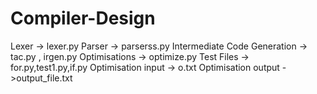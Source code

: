 # Compiler-Design

Lexer -> lexer.py
Parser -> parserss.py
Intermediate Code Generation -> tac.py , irgen.py
Optimisations -> optimize.py
Test Files -> for.py,test1.py,if.py
Optimisation input -> o.txt
Optimisation output ->output_file.txt
